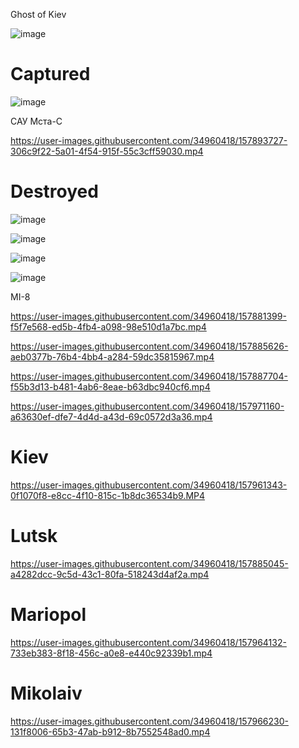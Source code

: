 Ghost of Kiev

![image](https://user-images.githubusercontent.com/34960418/157966677-f34a7682-3c69-4864-b750-67251280129e.png)



# Captured

![image](https://user-images.githubusercontent.com/34960418/157964753-1319a900-c755-4dd2-9e82-08dc721ff76d.png)


САУ Мста-С 

https://user-images.githubusercontent.com/34960418/157893727-306c9f22-5a01-4f54-915f-55c3cff59030.mp4





# Destroyed

![image](https://user-images.githubusercontent.com/34960418/157965407-0b81cfb3-5d4f-4ff7-83a3-13a9da1b471d.png)

![image](https://user-images.githubusercontent.com/34960418/157965447-d660e51b-8249-4b58-9f7f-2e2c6f495c17.png)

![image](https://user-images.githubusercontent.com/34960418/157965501-2dacdae9-6516-4fee-98c3-4dfe8af3544f.png)

![image](https://user-images.githubusercontent.com/34960418/157965561-2cd33084-cb80-43d3-bd6e-b57aff0158ca.png)

MI-8

https://user-images.githubusercontent.com/34960418/157881399-f5f7e568-ed5b-4fb4-a098-98e510d1a7bc.mp4

https://user-images.githubusercontent.com/34960418/157885626-aeb0377b-76b4-4bb4-a284-59dc35815967.mp4

https://user-images.githubusercontent.com/34960418/157887704-f55b3d13-b481-4ab6-8eae-b63dbc940cf6.mp4

https://user-images.githubusercontent.com/34960418/157971160-a63630ef-dfe7-4d4d-a43d-69c0572d3a36.mp4



# Kiev

https://user-images.githubusercontent.com/34960418/157961343-0f1070f8-e8cc-4f10-815c-1b8dc36534b9.MP4





# Lutsk

https://user-images.githubusercontent.com/34960418/157885045-a4282dcc-9c5d-43c1-80fa-518243d4af2a.mp4


# Mariopol

https://user-images.githubusercontent.com/34960418/157964132-733eb383-8f18-456c-a0e8-e440c92339b1.mp4


# Mikolaiv

https://user-images.githubusercontent.com/34960418/157966230-131f8006-65b3-47ab-b912-8b7552548ad0.mp4

